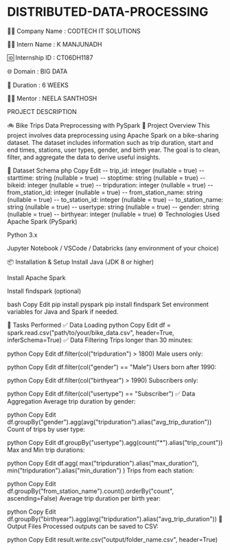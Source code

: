 # DISTRIBUTED-DATA-PROCESSING
👨‍💼 Company Name : CODTECH IT SOLUTIONS

🧑‍🎓 Intern Name : K MANJUNADH

🆔 Internship ID : CT06DH1187

🌐 Domain : BIG DATA

📅 Duration : 6 WEEKS

👨‍🏫 Mentor : NEELA SANTHOSH

PROJECT DESCRIPTION

🚲 Bike Trips Data Preprocessing with PySpark
📌 Project Overview
This project involves data preprocessing using Apache Spark on a bike-sharing dataset. The dataset includes information such as trip duration, start and end times, stations, user types, gender, and birth year. The goal is to clean, filter, and aggregate the data to derive useful insights.

📂 Dataset Schema
php
Copy
Edit
-- trip_id: integer (nullable = true)
-- starttime: string (nullable = true)
-- stoptime: string (nullable = true)
-- bikeid: integer (nullable = true)
-- tripduration: integer (nullable = true)
-- from_station_id: integer (nullable = true)
-- from_station_name: string (nullable = true)
-- to_station_id: integer (nullable = true)
-- to_station_name: string (nullable = true)
-- usertype: string (nullable = true)
-- gender: string (nullable = true)
-- birthyear: integer (nullable = true)
⚙️ Technologies Used
Apache Spark (PySpark)

Python 3.x

Jupyter Notebook / VSCode / Databricks (any environment of your choice)

📦 Installation & Setup
Install Java (JDK 8 or higher)

Install Apache Spark

Install findspark (optional)

bash
Copy
Edit
pip install pyspark
pip install findspark
Set environment variables for Java and Spark if needed.

📑 Tasks Performed
✅ Data Loading
python
Copy
Edit
df = spark.read.csv("path/to/your/bike_data.csv", header=True, inferSchema=True)
✅ Data Filtering
Trips longer than 30 minutes:

python
Copy
Edit
df.filter(col("tripduration") > 1800)
Male users only:

python
Copy
Edit
df.filter(col("gender") == "Male")
Users born after 1990:

python
Copy
Edit
df.filter(col("birthyear") > 1990)
Subscribers only:

python
Copy
Edit
df.filter(col("usertype") == "Subscriber")
✅ Data Aggregation
Average trip duration by gender:

python
Copy
Edit
df.groupBy("gender").agg(avg("tripduration").alias("avg_trip_duration"))
Count of trips by user type:

python
Copy
Edit
df.groupBy("usertype").agg(count("*").alias("trip_count"))
Max and Min trip durations:

python
Copy
Edit
df.agg(
    max("tripduration").alias("max_duration"),
    min("tripduration").alias("min_duration")
)
Trips from each station:

python
Copy
Edit
df.groupBy("from_station_name").count().orderBy("count", ascending=False)
Average trip duration per birth year:

python
Copy
Edit
df.groupBy("birthyear").agg(avg("tripduration").alias("avg_trip_duration"))
📁 Output Files
Processed outputs can be saved to CSV:

python
Copy
Edit
result.write.csv("output/folder_name.csv", header=True)
